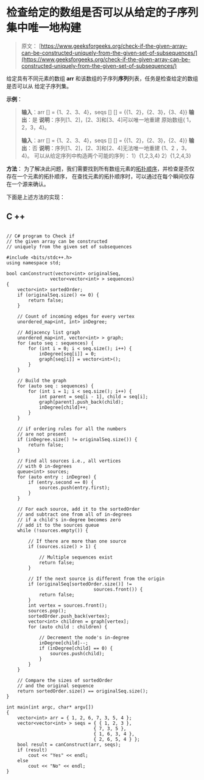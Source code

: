 # 检查给定的数组是否可以从给定的子序列集中唯一地构建

> 原文： [https://www.geeksforgeeks.org/check-if-the-given-array-can-be-constructed-uniquely-from-the-given-set-of-subsequences/](https://www.geeksforgeeks.org/check-if-the-given-array-can-be-constructed-uniquely-from-the-given-set-of-subsequences/)

给定具有不同元素的数组 **arr** 和该数组的子序列**序列**列表，任务是检查给定的数组是否可以从 给定子序列集。

**示例**：

> **输入**：arr [] = {1、2、3、4}，seqs [] [] = {{1、2}，{2、3}，{3、4}}
> **输出**：是
> **说明**：序列[1、2]，[2、3]和[3、4]可以唯一地重建
> 原始数组{ 1，2，3，4}。
> 
> **输入**：arr [] = {1、2、3、4}，seqs [] [] = {{1、2}，{2、3}，{2、4}}
> **输出**：否
> **说明**：序列[1、2]，[2、3]和[2、4]无法唯一地重建
> {1、2 ，3，4}。 可以从给定序列中构造两个可能的序列：
> 1）{1,2,3,4}
> 2）{1,2,4,3}

**方法**：
为了解决此问题，我们需要找到所有数组元素的[拓扑顺序](https://www.geeksforgeeks.org/topological-sorting/)，并检查是否仅存在一个元素的拓扑顺序， 在查找元素的拓扑顺序时，可以通过在每个瞬间仅存在一个源来确认。

下面是上述方法的实现：

## C ++

```

// C# program to Check if   
// the given array can be constructed  
// uniquely from the given set of subsequences 

#include <bits/stdc++.h> 
using namespace std; 

bool canConstruct(vector<int> originalSeq, 
                vector<vector<int> > sequences) 
{ 
    vector<int> sortedOrder; 
    if (originalSeq.size() <= 0) { 
        return false; 
    } 

    // Count of incoming edges for every vertex 
    unordered_map<int, int> inDegree; 

    // Adjacency list graph 
    unordered_map<int, vector<int> > graph; 
    for (auto seq : sequences) { 
        for (int i = 0; i < seq.size(); i++) { 
            inDegree[seq[i]] = 0; 
            graph[seq[i]] = vector<int>(); 
        } 
    } 

    // Build the graph 
    for (auto seq : sequences) { 
        for (int i = 1; i < seq.size(); i++) { 
            int parent = seq[i - 1], child = seq[i]; 
            graph[parent].push_back(child); 
            inDegree[child]++; 
        } 
    } 

    // if ordering rules for all the numbers 
    // are not present 
    if (inDegree.size() != originalSeq.size()) { 
        return false; 
    } 

    // Find all sources i.e., all vertices 
    // with 0 in-degrees 
    queue<int> sources; 
    for (auto entry : inDegree) { 
        if (entry.second == 0) { 
            sources.push(entry.first); 
        } 
    } 

    // For each source, add it to the sortedOrder 
    // and subtract one from all of in-degrees 
    // if a child's in-degree becomes zero 
    // add it to the sources queue 
    while (!sources.empty()) { 

        // If there are more than one source 
        if (sources.size() > 1) { 

            // Multiple sequences exist 
            return false; 
        } 

        // If the next source is different from the origin 
        if (originalSeq[sortedOrder.size()] !=  
                                sources.front()) { 
            return false; 
        } 
        int vertex = sources.front(); 
        sources.pop(); 
        sortedOrder.push_back(vertex); 
        vector<int> children = graph[vertex]; 
        for (auto child : children) { 

            // Decrement the node's in-degree 
            inDegree[child]--; 
            if (inDegree[child] == 0) { 
                sources.push(child); 
            } 
        } 
    } 

    // Compare the sizes of sortedOrder 
    // and the original sequence 
    return sortedOrder.size() == originalSeq.size(); 
} 

int main(int argc, char* argv[]) 
{ 
    vector<int> arr = { 1, 2, 6, 7, 3, 5, 4 }; 
    vector<vector<int> > seqs = { { 1, 2, 3 }, 
                                { 7, 3, 5 }, 
                                { 1, 6, 3, 4 }, 
                                { 2, 6, 5, 4 } }; 
    bool result = canConstruct(arr, seqs); 
    if (result) 
        cout << "Yes" << endl; 
    else
        cout << "No" << endl; 
} 

```